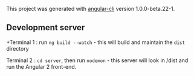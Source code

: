 This project was generated with [angular-cli](https://github.com/angular/angular-cli) version 1.0.0-beta.22-1.

  ## Development server
 +Terminal 1 : run `ng build --watch` - this will build and maintain the `dist` directory

  Terminal 2 : `cd server`, then run `nodemon` - this server will look in /dist and run the Angular 2 front-end.